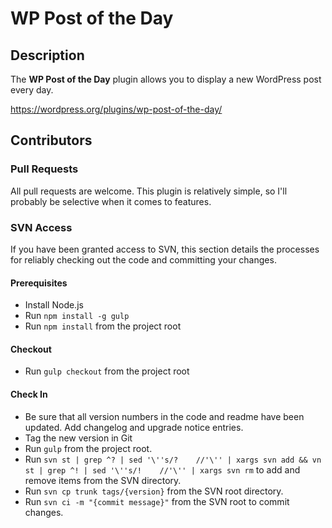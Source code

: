 # WP Post of the Day

## Description
The **WP Post of the Day** plugin allows you to display a new WordPress post every day.

https://wordpress.org/plugins/wp-post-of-the-day/

## Contributors

### Pull Requests
All pull requests are welcome.  This plugin is relatively simple, so I'll probably be selective when it comes to features.

### SVN Access
If you have been granted access to SVN, this section details the processes for reliably checking out the code and committing your changes.

#### Prerequisites
- Install Node.js
- Run `npm install -g gulp`
- Run `npm install` from the project root

#### Checkout
- Run `gulp checkout` from the project root

#### Check In
- Be sure that all version numbers in the code and readme have been updated.  Add changelog and upgrade notice entries.
- Tag the new version in Git
- Run `gulp` from the project root.
- Run `svn st | grep ^? | sed '\''s/?    //'\'' | xargs svn add && vn st | grep ^! | sed '\''s/!    //'\'' | xargs svn rm` to add and remove items from the SVN directory.
- Run `svn cp trunk tags/{version}` from the SVN root directory.
- Run `svn ci -m "{commit message}"` from the SVN root to commit changes.
